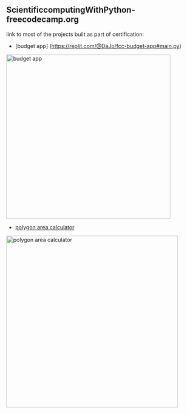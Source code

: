 ## ScientificcomputingWithPython-freecodecamp.org
link to most of the projects built as part of certification:
- [budget app] (https://replit.com/@DaJo/fcc-budget-app#main.py)
  
<img width="432" alt="budget app" src="https://github.com/dajo09/ScientificcomputingWithPython-freecodecamp.org/assets/33592524/fc0b1d89-61e8-405c-bc2a-30fa79787d33">

- [polygon area calculator](https://replit.com/@DaJo/fcc-shape-calculator)

<img width="452" alt="polygon area calculator" src="https://github.com/dajo09/ScientificcomputingWithPython-freecodecamp.org/assets/33592524/eab42b0e-1004-410d-b2f5-5b9c6cc4f226">

  


